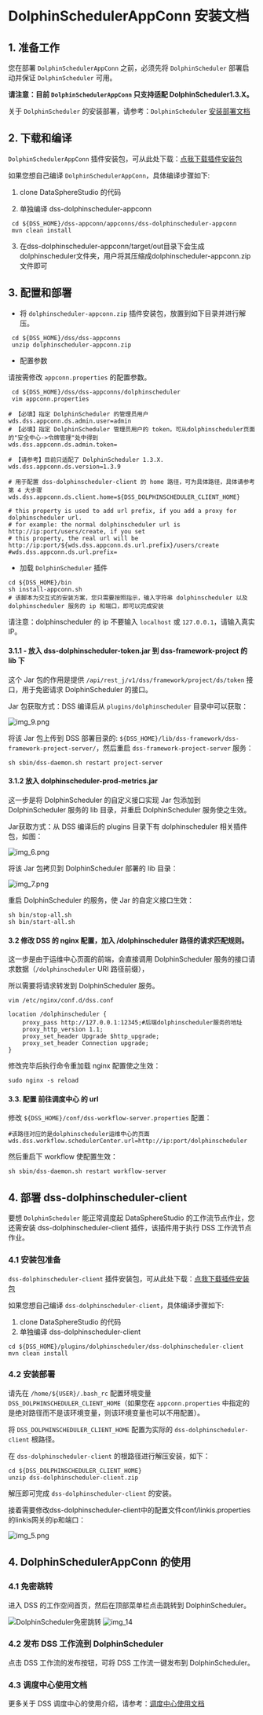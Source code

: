 # DolphinSchedulerAppConn 安装文档

## 1. 准备工作

您在部署 `DolphinSchedulerAppConn` 之前，必须先将 `DolphinScheduler` 部署启动并保证 `DolphinScheduler` 可用。

**请注意：目前 `DolphinSchedulerAppConn` 只支持适配 DolphinScheduler1.3.X。**

关于 `DolphinScheduler` 的安装部署，请参考：`DolphinScheduler` [安装部署文档](https://dolphinscheduler.apache.org/zh-cn/docs/1.3.8/user_doc/standalone-deployment.html)

## 2. 下载和编译

`DolphinSchedulerAppConn` 插件安装包，可从此处下载：[点我下载插件安装包](https://osp-1257653870.cos.ap-guangzhou.myqcloud.com/WeDatasphere/DolphinScheduler/dolphinscheduler-appconn.zip)

如果您想自己编译 `DolphinSchedulerAppConn`，具体编译步骤如下:

1. clone DataSphereStudio 的代码

2. 单独编译 dss-dolphinscheduler-appconn

```shell script 
 cd ${DSS_HOME}/dss-appconn/appconns/dss-dolphinscheduler-appconn
 mvn clean install
```
3. 在dss-dolphinscheduler-appconn/target/out目录下会生成dolphinscheduler文件夹，用户将其压缩成dolphinscheduler-appconn.zip文件即可

## 3. 配置和部署

- 将 `dolphinscheduler-appconn.zip` 插件安装包，放置到如下目录并进行解压。

```shell script 
 cd ${DSS_HOME}/dss/dss-appconns
 unzip dolphinscheduler-appconn.zip
```

- 配置参数

请按需修改 `appconn.properties` 的配置参数。

```shell script
 cd ${DSS_HOME}/dss/dss-appconns/dolphinscheduler
 vim appconn.properties
```

```properties
# 【必填】指定 DolphinScheduler 的管理员用户
wds.dss.appconn.ds.admin.user=admin
# 【必填】指定 DolphinScheduler 管理员用户的 token，可从dolphinscheduler页面的"安全中心->令牌管理"处中得到
wds.dss.appconn.ds.admin.token=

# 【请参考】目前只适配了 DolphinScheduler 1.3.X.
wds.dss.appconn.ds.version=1.3.9

# 用于配置 dss-dolphinscheduler-client 的 home 路径，可为具体路径，具体请参考第 4 大步骤
wds.dss.appconn.ds.client.home=${DSS_DOLPHINSCHEDULER_CLIENT_HOME}

# this property is used to add url prefix, if you add a proxy for dolphinscheduler url.
# for example: the normal dolphinscheduler url is http://ip:port/users/create, if you set
# this property, the real url will be http://ip:port/${wds.dss.appconn.ds.url.prefix}/users/create
#wds.dss.appconn.ds.url.prefix=
```

- 加载 `DolphinScheduler` 插件

```shell script 
cd ${DSS_HOME}/bin
sh install-appconn.sh
# 该脚本为交互式的安装方案，您只需要按照指示，输入字符串 dolphinscheduler 以及 dolphinscheduler 服务的 ip 和端口，即可以完成安装
```

请注意：dolphinscheduler 的 ip 不要输入 `localhost` 或 `127.0.0.1`，请输入真实 IP。

#### 3.1.1 - 放入 dss-dolphinscheduler-token.jar 到 dss-framework-project 的 lib 下

这个 Jar 包的作用是提供 `/api/rest_j/v1/dss/framework/project/ds/token` 接口，用于免密请求 DolphinScheduler 的接口。

Jar 包获取方式：DSS 编译后从 `plugins/dolphinscheduler` 目录中可以获取：

![img_9.png](../Images/安装部署/DolphinschedulerAppConn部署/img_9.png)

将该 Jar 包上传到 DSS 部署目录的: `${DSS_HOME}/lib/dss-framework/dss-framework-project-server/`，然后重启 `dss-framework-project-server` 服务：

```shell
sh sbin/dss-daemon.sh restart project-server
```

#### 3.1.2 放入 dolphinscheduler-prod-metrics.jar

这一步是将 DolphinScheduler 的自定义接口实现 Jar 包添加到 DolphinScheduler 服务的 lib 目录，并重启 DolphinScheduler 服务使之生效。

Jar获取方式：从 DSS 编译后的 plugins 目录下有 dolphinscheduler 相关插件包，如图：

![img_6.png](../Images/安装部署/DolphinschedulerAppConn部署/img_6.png)

将该 Jar 包拷贝到 DolphinScheduler 部署的 lib 目录：

![img_7.png](../Images/安装部署/DolphinschedulerAppConn部署/img_7.png)

重启 DolphinScheduler 的服务，使 Jar 的自定义接口生效：

```shell script
sh bin/stop-all.sh
sh bin/start-all.sh
```


#### 3.2 修改 DSS 的 nginx 配置，加入 /dolphinscheduler 路径的请求匹配规则。

这一步是由于运维中心页面的前端，会直接调用 DolphinScheduler 服务的接口请求数据（`/dolphinscheduler` URI 路径前缀），

所以需要将请求转发到 DolphinScheduler 服务。

```shell script
vim /etc/nginx/conf.d/dss.conf
```

```shell script
location /dolphinscheduler {
    proxy_pass http://127.0.0.1:12345;#后端dolphinscheduler服务的地址
    proxy_http_version 1.1;
    proxy_set_header Upgrade $http_upgrade;
    proxy_set_header Connection upgrade;
}
```

修改完毕后执行命令重加载 nginx 配置使之生效：

```shell script
sudo nginx -s reload
```

#### 3.3. 配置 前往调度中心 的 url

修改 `${DSS_HOME}/conf/dss-workflow-server.properties` 配置：

```properties
#该路径对应的是dolphinscheduler运维中心的页面
wds.dss.workflow.schedulerCenter.url=http://ip:port/dolphinscheduler
```

然后重启下 workflow 使配置生效：

```shell script
sh sbin/dss-daemon.sh restart workflow-server
```

## 4. 部署 dss-dolphinscheduler-client

要想 `DolphinScheduler` 能正常调度起 DataSphereStudio 的工作流节点作业，您还需安装 dss-dolphinscheduler-client 插件，该插件用于执行 DSS 工作流节点作业。

### 4.1 安装包准备

`dss-dolphinscheduler-client` 插件安装包，可从此处下载：[点我下载插件安装包](https://osp-1257653870.cos.ap-guangzhou.myqcloud.com/WeDatasphere/DolphinScheduler/dss-dolphinscheduler-client.zip)

如果您想自己编译 `dss-dolphinscheduler-client`，具体编译步骤如下:

1. clone DataSphereStudio 的代码
2. 单独编译 dss-dolphinscheduler-client

```shell script 
cd ${DSS_HOME}/plugins/dolphinscheduler/dss-dolphinscheduler-client
mvn clean install
```

### 4.2 安装部署

请先在 `/home/${USER}/.bash_rc` 配置环境变量 `DSS_DOLPHINSCHEDULER_CLIENT_HOME`（如果您在 `appconn.properties` 中指定的是绝对路径而不是该环境变量，则该环境变量也可以不用配置）。

将 `DSS_DOLPHINSCHEDULER_CLIENT_HOME` 配置为实际的 `dss-dolphinscheduler-client` 根路径。

在 `dss-dolphinscheduler-client` 的根路径进行解压安装，如下：

```shell script 
cd ${DSS_DOLPHINSCHEDULER_CLIENT_HOME}
unzip dss-dolphinscheduler-client.zip
```

解压即可完成 `dss-dolphinscheduler-client` 的安装。

接着需要修改dss-dolphinscheduler-client中的配置文件conf/linkis.properties的linkis网关的ip和端口：

![img_5.png](../Images/安装部署/DolphinschedulerAppConn部署/img_5.png)


## 4. DolphinSchedulerAppConn 的使用

### 4.1 免密跳转

进入 DSS 的工作空间首页，然后在顶部菜单栏点击跳转到 DolphinScheduler。

![DolphinScheduler免密跳转](../Images/安装部署/DolphinschedulerAppConn部署/img_13.png)
![img_14](../Images/安装部署/DolphinschedulerAppConn部署/img_14.png)
### 4.2 发布 DSS 工作流到 DolphinScheduler

点击 DSS 工作流的发布按钮，可将 DSS 工作流一键发布到 DolphinScheduler。

### 4.3 调度中心使用文档

更多关于 DSS 调度中心的使用介绍，请参考：[调度中心使用文档](../用户手册/调度中心使用文档.md)